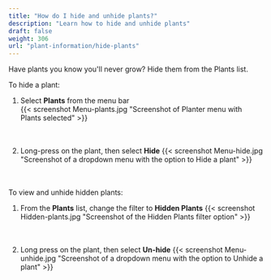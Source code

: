```yaml
---
title: "How do I hide and unhide plants?"
description: "Learn how to hide and unhide plants"
draft: false
weight: 306
url: "plant-information/hide-plants"
---
```


Have plants you know you'll never grow?  Hide them from the Plants list.

To hide a plant:
1. Select **Plants** from the menu bar<br />
{{< screenshot Menu-plants.jpg "Screenshot of Planter menu with Plants selected" >}}<br /><br /><br />

2. Long-press on the plant, then select **Hide**
{{< screenshot Menu-hide.jpg "Screenshot of a dropdown menu with the option to Hide a plant" >}}<br /><br /><br />

To view and unhide hidden plants:
1. From the **Plants** list, change the filter to **Hidden Plants**
{{< screenshot Hidden-plants.jpg "Screenshot of the Hidden Plants filter option" >}}<br /><br /><br />

2. Long press on the plant, then select **Un-hide**
{{< screenshot Menu-unhide.jpg "Screenshot of a dropdown menu with the option to Unhide a plant" >}}<br /><br /><br />
